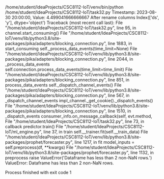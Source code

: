 /home/student/IdeaProjects/CSC8112-IoT/venv/bin/python /home/student/IdeaProjects/CSC8112-IoT/task32.py
Timestamp: 2023-08-30 20:00:00, Value: 4.499041666666667
After rename columns
Index(['ds', 'y'], dtype='object')
Traceback (most recent call last):
File "/home/student/IdeaProjects/CSC8112-IoT/task32.py", line 95, in <module>
channel.start_consuming()
File "/home/student/IdeaProjects/CSC8112-IoT/venv/lib/python3.8/site-packages/pika/adapters/blocking_connection.py", line 1883, in start_consuming
self._process_data_events(time_limit=None)
File "/home/student/IdeaProjects/CSC8112-IoT/venv/lib/python3.8/site-packages/pika/adapters/blocking_connection.py", line 2044, in _process_data_events
self.connection.process_data_events(time_limit=time_limit)
File "/home/student/IdeaProjects/CSC8112-IoT/venv/lib/python3.8/site-packages/pika/adapters/blocking_connection.py", line 851, in process_data_events
self._dispatch_channel_events()
File "/home/student/IdeaProjects/CSC8112-IoT/venv/lib/python3.8/site-packages/pika/adapters/blocking_connection.py", line 567, in _dispatch_channel_events
impl_channel._get_cookie()._dispatch_events()
File "/home/student/IdeaProjects/CSC8112-IoT/venv/lib/python3.8/site-packages/pika/adapters/blocking_connection.py", line 1510, in _dispatch_events
consumer_info.on_message_callback(self, evt.method,
File "/home/student/IdeaProjects/CSC8112-IoT/task32.py", line 73, in callback
predictor.train()
File "/home/student/IdeaProjects/CSC8112-IoT/ml_engine.py", line 37, in train
self.__trainer.fit(self.__train_data)
File "/home/student/IdeaProjects/CSC8112-IoT/venv/lib/python3.8/site-packages/prophet/forecaster.py", line 1217, in fit
model_inputs = self.preprocess(df, **kwargs)
File "/home/student/IdeaProjects/CSC8112-IoT/venv/lib/python3.8/site-packages/prophet/forecaster.py", line 1132, in preprocess
raise ValueError('Dataframe has less than 2 non-NaN rows.')
ValueError: Dataframe has less than 2 non-NaN rows.

Process finished with exit code 1
